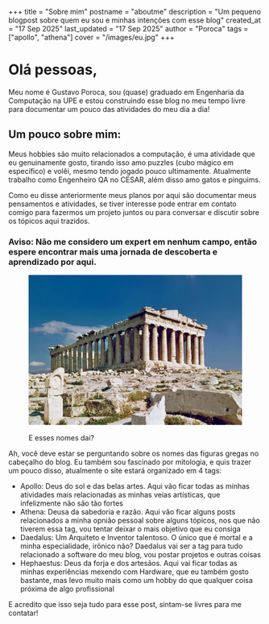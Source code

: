 +++
title = "Sobre mim"
postname = "aboutme"
description = "Um pequeno blogpost sobre quem eu sou e minhas intenções com esse blog"
created_at = "17 Sep 2025"
last_updated = "17 Sep 2025"
author = "Poroca"
tags = ["apollo", "athena"]
cover = "/images/eu.jpg"
+++

# Olá pessoas, 

Meu nome é Gustavo Poroca, sou (quase) graduado em Engenharia da Computação na UPE e estou construindo esse blog no meu tempo livre para documentar um pouco das atividades do meu dia a dia!

## Um pouco sobre mim:
Meus hobbies são muito relacionados a computação, é uma atividade que eu genuinamente gosto, tirando isso amo puzzles (cubo mágico em específico) e volêi, mesmo tendo jogado pouco ultimamente. Atualmente trabalho como Engenheiro QA no CESAR, além disso amo gatos e pinguims.

Como eu disse anteriormente meus planos por aqui são documentar meus pensamentos e atividades, se tiver interesse pode entrar em contato comigo para fazermos um projeto juntos ou para conversar e discutir sobre os tópicos aqui trazidos.

### Aviso: Não me considero um expert em nenhum campo, então espere encontrar mais uma jornada de descoberta e aprendizado por aqui.

<figure>
    <img src="/images/greek.jpg" alt="photo">
    <figcaption>
        <p>E esses nomes dai?</p>
    </figcaption>
</figure>

Ah, você deve estar se perguntando sobre os nomes das figuras gregas no cabeçalho do blog. Eu também sou fascinado por mitologia, e quis trazer um pouco disso, atualmente o site estará organizado em 4 tags:

- Apollo: Deus do sol e das belas artes. Aqui vão ficar todas as minhas atividades mais relacionadas as minhas veias artísticas, que infelizmente não são tão fortes
- Athena: Deusa da sabedoria e razão. Aqui vão ficar alguns posts relacionados a minha opnião pessoal sobre alguns tópicos, nos que não tiverem essa tag, vou tentar deixar o mais objetivo que eu consiga
- Daedalus: Um Arquiteto e Inventor talentoso. O único que é mortal e a minha especialidade, irônico não? Daedalus vai ser a tag para tudo relacionado a software do meu blog, vou postar projetos e outras coisas
- Hephaestus: Deus da forja e dos artesãos. Aqui vai ficar todas as minhas experiências mexendo com Hardware, que eu também gosto bastante, mas levo muito mais como um hobby do que qualquer coisa próxima de algo profissional

E acredito que isso seja tudo para esse post, sintam-se livres para me contatar!
